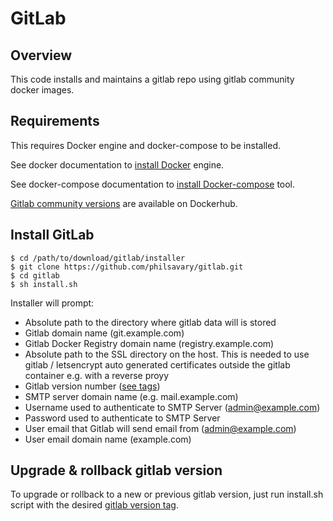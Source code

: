 # GitLab

## Overview

This code installs and maintains a gitlab repo using gitlab community docker images.


## Requirements

This requires Docker engine and docker-compose to be installed.

See docker documentation to [install Docker](https://docs.docker.com/install/) engine.

See docker-compose documentation to [install Docker-compose](https://docs.docker.com/compose/install/) tool.

[Gitlab community versions](https://hub.docker.com/r/gitlab/gitlab-ce) are available on Dockerhub.


## Install GitLab


```shell
$ cd /path/to/download/gitlab/installer
$ git clone https://github.com/philsavary/gitlab.git
$ cd gitlab
$ sh install.sh
```
Installer will prompt:

* Absolute path to the directory where gitlab data will is stored
* Gitlab domain name (git.example.com)
* Gitlab Docker Registry domain name (registry.example.com)
* Absolute path to the SSL directory on the host. This is needed to use gitlab / letsencrypt auto generated certificates outside the gitlab container e.g. with a reverse proyy
* Gitlab version number ([see tags](https://hub.docker.com/r/gitlab/gitlab-ce))
* SMTP server domain name (e.g. mail.example.com)
* Username used to authenticate to SMTP Server (admin@example.com)
* Password used to authenticate to SMTP Server
* User email that Gitlab will send email from (admin@example.com)
* User email domain name (example.com)


## Upgrade & rollback gitlab version

To upgrade or rollback to a new or previous gitlab version, just run install.sh script with the desired [gitlab version tag](https://hub.docker.com/r/gitlab/gitlab-ce/tags).
